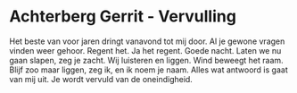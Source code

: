# Achterberg Gerrit - Vervulling
Het beste van voor jaren dringt vanavond tot mij door.
Al je gewone vragen vinden weer gehoor.
Regent het. Ja het regent. Goede nacht.
Laten we nu gaan slapen, zeg je zacht.
Wij luisteren en liggen. Wind beweegt het raam.
Blijf zoo maar liggen, zeg ik, en ik noem je naam.
Alles wat antwoord is gaat van mij uit.
Je wordt vervuld van de oneindigheid.